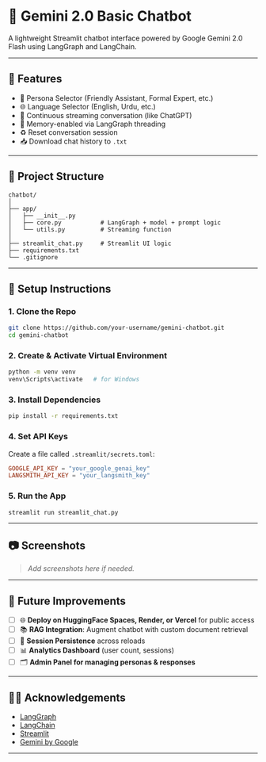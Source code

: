 # 🤖 Gemini 2.0 Basic Chatbot

A lightweight Streamlit chatbot interface powered by Google Gemini 2.0 Flash using LangGraph and LangChain.

---

## 🚀 Features

* 📌 Persona Selector (Friendly Assistant, Formal Expert, etc.)
* 🌐 Language Selector (English, Urdu, etc.)
* 💬 Continuous streaming conversation (like ChatGPT)
* 🧠 Memory-enabled via LangGraph threading
* ♻️ Reset conversation session
* 📥 Download chat history to `.txt`

---

## 📁 Project Structure

```
chatbot/
│
├── app/
│   ├── __init__.py
│   ├── core.py           # LangGraph + model + prompt logic
│   └── utils.py          # Streaming function
│
├── streamlit_chat.py     # Streamlit UI logic
├── requirements.txt
└── .gitignore
```

---

## 🔧 Setup Instructions

### 1. Clone the Repo

```bash
git clone https://github.com/your-username/gemini-chatbot.git
cd gemini-chatbot
```

### 2. Create & Activate Virtual Environment

```bash
python -m venv venv
venv\Scripts\activate   # for Windows
```

### 3. Install Dependencies

```bash
pip install -r requirements.txt
```

### 4. Set API Keys

Create a file called `.streamlit/secrets.toml`:

```toml
GOOGLE_API_KEY = "your_google_genai_key"
LANGSMITH_API_KEY = "your_langsmith_key"
```

### 5. Run the App

```bash
streamlit run streamlit_chat.py
```

---

## 📷 Screenshots

> *Add screenshots here if needed.*

---

## 📌 Future Improvements

* [ ] 🌐 **Deploy on HuggingFace Spaces, Render, or Vercel** for public access
* [ ] 📚 **RAG Integration**: Augment chatbot with custom document retrieval
* [ ] 🧠 **Session Persistence** across reloads
* [ ] 📊 **Analytics Dashboard** (user count, sessions)
* [ ] 🗂️ **Admin Panel for managing personas & responses**

---




## 🙋‍♂️ Acknowledgements

* [LangGraph](https://github.com/langchain-ai/langgraph)
* [LangChain](https://www.langchain.com/)
* [Streamlit](https://streamlit.io/)
* [Gemini by Google](https://ai.google.dev/)

---


